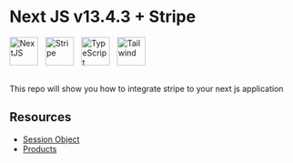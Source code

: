 # Next JS v13.4.3 + Stripe

<img align="left" alt="NextJS" width="50px" style="padding-right:10px;" src="https://cdn.jsdelivr.net/gh/devicons/devicon/icons/nextjs/nextjs-original.svg" />

<img align="left" alt="Stripe" width="50px" style="padding-right:10px;" src="https://woocommerce.com/wp-content/uploads/2011/12/stripe-logo-blue.png" />

<img align="left" alt="TypeScript" width="50px" style="padding-right:10px;" src="https://cdn.jsdelivr.net/gh/devicons/devicon/icons/typescript/typescript-plain.svg" />

<img align="left" alt="Tailwind" width="50px" style="padding-right:10px;" src="https://cdn.jsdelivr.net/gh/devicons/devicon/icons/tailwindcss/tailwindcss-plain.svg" />

<br/>
<br/>
<br/>
<br/>

This repo will show you how to integrate stripe to your next js application

## Resources

-   [Session Object](https://stripe.com/docs/api/checkout/sessions/create?lang=node#create_checkout_session-line_items)
-   [Products](https://stripe.com/docs/api/products/list)
